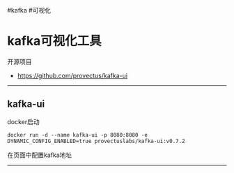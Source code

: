 #kafka #可视化

# kafka可视化工具


开源项目
- https://github.com/provectus/kafka-ui

---

## kafka-ui

docker启动
```
docker run -d --name kafka-ui -p 8080:8080 -e DYNAMIC_CONFIG_ENABLED=true provectuslabs/kafka-ui:v0.7.2
```

在页面中配置kafka地址

---
